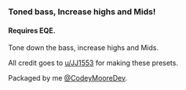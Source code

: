 ### Toned bass, Increase highs and Mids!

#### Requires EQE.

Tone down the bass, increase highs and Mids.

All credit goes to [u/JJ1553](https://www.reddit.com/user/JJ1553) for making these presets.

Packaged by me [@CodeyMooreDev](https://twitter.com/CodeyMooreDev).
